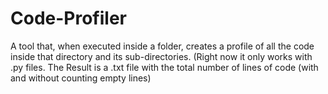 # Code-Profiler
A tool that, when executed inside a folder, creates a profile of all the code inside that directory and its sub-directories. (Right now it only works with .py files. The Result is a .txt file with the total number of lines of code (with and without counting empty lines)

